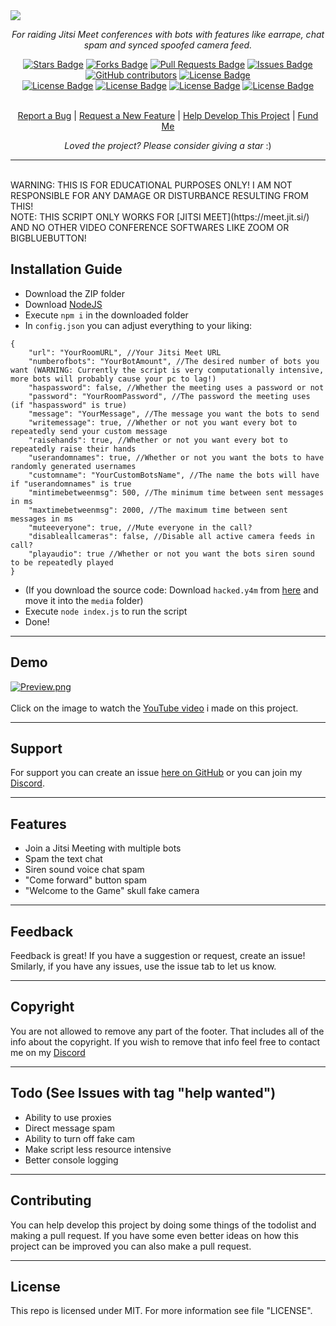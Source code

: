 <img src="https://cdn.discordapp.com/attachments/820416224005586945/886620544122908762/jitsi-meet-raider.png">
<p align="center"><i>For raiding Jitsi Meet conferences with bots with features like earrape, chat spam and synced spoofed camera feed.</i></p>
<div align="center">
  <a href="https://github.com/roo7k1d/jitsi-meet-raider/stargazers"><img src="https://img.shields.io/github/stars/roo7k1d/jitsi-meet-raider?color=yellow" alt="Stars Badge"/></a>
<a href="https://github.com/roo7k1d/jitsi-meet-raider/network/members"><img src="https://img.shields.io/github/forks/roo7k1d/jitsi-meet-raider?color=orange" alt="Forks Badge"/></a>
<a href="https://github.com/roo7k1d/jitsi-meet-raider/pulls"><img src="https://img.shields.io/github/issues-pr/roo7k1d/jitsi-meet-raider" alt="Pull Requests Badge"/></a>
<a href="https://github.com/roo7k1d/jitsi-meet-raider/issues"><img src="https://img.shields.io/github/issues/roo7k1d/jitsi-meet-raider" alt="Issues Badge"/></a>
<a href="https://github.com/roo7k1d/jitsi-meet-raider/graphs/contributors"><img alt="GitHub contributors" src="https://img.shields.io/github/contributors/roo7k1d/jitsi-meet-raider?color=2b9348"></a>
<a href="https://github.com/roo7k1d/jitsi-meet-raider/blob/master/LICENSE"><img src="https://img.shields.io/github/license/roo7k1d/jitsi-meet-raider?color=2b9348" alt="License Badge"/></a>
<br>
<a href="https://github.com/roo7k1d/jitsi-meet-raider/"><img src="https://img.shields.io/github/repo-size/roo7k1d/jitsi-meet-raider?color=important" alt="License Badge"/></a>
<a href="https://github.com/roo7k1d/jitsi-meet-raider/"><img src="https://img.shields.io/tokei/lines/github/roo7k1d/jitsi-meet-raider?color=yellowgreen" alt="License Badge"/></a>
<a href="https://github.com/roo7k1d/jitsi-meet-raider/releases"><img src="https://img.shields.io/github/v/release/roo7k1d/jitsi-meet-raider?color=success" alt="License Badge"/></a>
<a href="https://github.com/roo7k1d/jitsi-meet-raider/commits"><img src="https://img.shields.io/github/last-commit/roo7k1d/jitsi-meet-raider" alt="License Badge"/></a>
</div>
<br>
<p align="center"><a href="https://github.com/roo7k1d/jitsi-meet-raider/issues">Report a Bug</a> | <a href="https://github.com/roo7k1d/jitsi-meet-raider/issues">Request a New Feature</a> | <a href="https://github.com/jitsi-meet-raider/pulls">Help Develop This Project</a> | <a href="https://ko-fi.com/RootK1d">Fund Me</a></p>
<p align="center"><i>Loved the project? Please consider giving a star</i> :)</p>

<hr>
<br>
WARNING: THIS IS FOR EDUCATIONAL PURPOSES ONLY! I AM NOT RESPONSIBLE FOR ANY DAMAGE OR DISTURBANCE RESULTING FROM THIS!
<br>
NOTE: THIS SCRIPT ONLY WORKS FOR [JITSI MEET](https://meet.jit.si/) AND NO OTHER VIDEO CONFERENCE SOFTWARES LIKE ZOOM OR BIGBLUEBUTTON!
<br>

## Installation Guide
- Download the ZIP folder
- Download [NodeJS](https://nodejs.org/en/download/)
- Execute `npm i` in the downloaded folder
- In `config.json` you can adjust everything to your liking:
```
{
    "url": "YourRoomURL", //Your Jitsi Meet URL
    "numberofbots": "YourBotAmount", //The desired number of bots you want (WARNING: Currently the script is very computationally intensive, more bots will probably cause your pc to lag!)
    "haspassword": false, //Whether the meeting uses a password or not
    "password": "YourRoomPassword", //The password the meeting uses (if "haspassword" is true)
    "message": "YourMessage", //The message you want the bots to send
    "writemessage": true, //Whether or not you want every bot to repeatedly send your custom message
    "raisehands": true, //Whether or not you want every bot to repeatedly raise their hands
    "userandomnames": true, //Whether or not you want the bots to have randomly generated usernames
    "customname": "YourCustomBotsName", //The name the bots will have if "userandomnames" is true
    "mintimebetweenmsg": 500, //The minimum time between sent messages in ms
    "maxtimebetweenmsg": 2000, //The maximum time between sent messages in ms
    "muteeveryone": true, //Mute everyone in the call?
    "disableallcameras": false, //Disable all active camera feeds in call?
    "playaudio": true //Whether or not you want the bots siren sound to be repeatedly played
}
```
- (If you download the source code: Download `hacked.y4m` from [here](https://anonfiles.com/X4z3D0w5u5/hacked_y4m) and move it into the `media` folder)
- Execute `node index.js` to run the script
- Done!

<hr>

## Demo
[![Preview.png](https://cdn.discordapp.com/attachments/820416224005586945/886622989947371651/unknown.png)](https://www.youtube.com/watch?v=HJ_AXiK7gyo)
<br>
<br>
Click on the image to watch the [YouTube video](https://www.youtube.com/watch?v=HJ_AXiK7gyo) i made on this project.

<hr>

## Support
For support you can create an issue [here on GitHub](https://github.com/rootk1d/jitsi-meet-raider/issues) or you can join my [Discord](https://discord.gg/QQaWvMkFbs).

<hr>

## Features
- Join a Jitsi Meeting with multiple bots
- Spam the text chat
- Siren sound voice chat spam
- "Come forward" button spam
- "Welcome to the Game" skull fake camera

<hr>

## Feedback
Feedback is great! If you have a suggestion or request, create an issue! Smilarly, if you have any issues, use the issue tab to let us know.

<hr>

## Copyright
You are not allowed to remove any part of the footer. That includes all of the info about the copyright. If you wish to remove that info feel free to contact me on my [Discord](https://discord.gg/QQaWvMkFbs)

<hr>

## Todo (See Issues with tag "help wanted")
- Ability to use proxies
- Direct message spam
- Ability to turn off fake cam
- Make script less resource intensive
- Better console logging

<hr>

## Contributing
You can help develop this project by doing some things of the todolist and making a pull request. If you have some even better ideas on how this project can be improved you can also make a pull request.

<hr>

## License
This repo is licensed under MIT. For more information see file "LICENSE".
